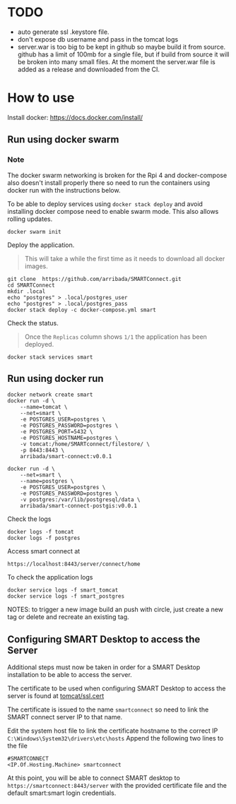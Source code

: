 # TODO
 - auto generate ssl .keystore file.
 - don't expose db username and pass in the tomcat logs
 - server.war is too big to be kept in github so maybe build it from source. github has a limit of 100mb for a single file, but if build from source it will be broken into many small files. At the moment the server.war file is added as a release and downloaded from the CI.


# How to use

Install docker:
https://docs.docker.com/install/

## Run using docker swarm
### Note
The docker swarm networking is broken for the Rpi 4 and
docker-compose also doesn't install properly there so
need to run the containers using docker run with the instructions below.

To be able to deploy services using `docker stack deploy` and avoid installing docker compose need to enable swarm mode. 
This also allows rolling updates.

```
docker swarm init
```
Deploy the application.
> This will take a while the first time as it needs to download all docker images.
```
git clone  https://github.com/arribada/SMARTConnect.git
cd SMARTConnect
mkdir .local
echo "postgres" > .local/postgres_user 
echo "postgres" > .local/postgres_pass
docker stack deploy -c docker-compose.yml smart
```

Check the status.
> Once the `Replicas` column shows `1/1` the application has been deployed.
```
docker stack services smart
```

## Run using docker run
```
docker network create smart
docker run -d \
    --name=tomcat \
    --net=smart \
    -e POSTGRES_USER=postgres \
    -e POSTGRES_PASSWORD=postgres \
    -e POSTGRES_PORT=5432 \
    -e POSTGRES_HOSTNAME=postgres \
    -v tomcat:/home/SMARTconnect/filestore/ \
    -p 8443:8443 \
    arribada/smart-connect:v0.0.1

docker run -d \
    --net=smart \
    --name=postgres \
    -e POSTGRES_USER=postgres \
    -e POSTGRES_PASSWORD=postgres \
    -v postgres:/var/lib/postgresql/data \
    arribada/smart-connect-postgis:v0.0.1
```

Check the logs
```
docker logs -f tomcat
docker logs -f postgres
```

Access smart connect at 
```
https://localhost:8443/server/connect/home
```

To check the application logs
```
docker service logs -f smart_tomcat
docker service logs -f smart_postgres
```

NOTES:
to trigger a new image build an push with circle, just create a new tag or delete and recreate an existing tag.


## Configuring SMART Desktop to access the Server

Additional steps must now be taken in order for a SMART Desktop installation to be able to access the server.

The certificate to be used when configuring SMART Desktop to access the server is found at [tomcat/ssl.cert](tomcat/ssl.cert)

The certificate is issued to the name `smartconnect` so need to link the SMART connect server IP to that name.


Edit the system host file to link the certificate hostname to the correct IP
```C:\Windows\System32\drivers\etc\hosts```
Append the following two lines to the file

```
#SMARTCONNECT
<IP.Of.Hosting.Machine> smartconnect
```

At this point, you will be able to connect SMART desktop to `https://smartconnect:8443/server` with the provided certificate file and the default smart:smart login credentials. 
